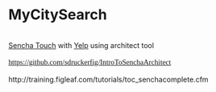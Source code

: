 MyCitySearch
============
<br />
<a href="http://textiles.online.ncsu.edu/online/Play/54dc8666bf464e938c326fcec523a3c71d?catalog=109c4c50-f182-410f-a13a-b31be9cf5323">Sencha Touch</a>&nbsp;with <a href="http://www.yelp.com/developers">Yelp</a>&nbsp;using architect tool<br />
<br />
<div style="font-family: Calibri; font-size: 11.0pt; margin: 0in;">
<a href="https://github.com/sdruckerfig/IntroToSenchaArchitect">https://github.com/sdruckerfig/IntroToSenchaArchitect</a></div>
<br />
http://training.figleaf.com/tutorials/toc_senchacomplete.cfm
